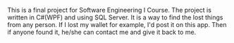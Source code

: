 This is a final project for Software Engineering I Course. The project is written in C#(WPF) and using SQL Server. It is a way to find the lost things from any person. If I lost my wallet for example, I'd post it on this app. Then if anyone found it, he/she can contact me and give it back to me. 
